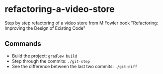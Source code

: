 # refactoring-a-video-store
Step by step refactoring of a video store from M Fowler book "Refactoring: Improving the Design of Existing Code"

## Commands

- Build the project: `gradlew build`
- Step through the commits: `./git-step`
- See the difference between the last two commits: `./git-diff`